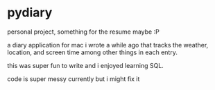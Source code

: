 # pydiary
personal project, something for the resume maybe :P

a diary application for mac i wrote a while ago that tracks the weather, location, and screen time among other things in each entry.

this was super fun to write and i enjoyed learning SQL.

code is super messy currently but i might fix it
